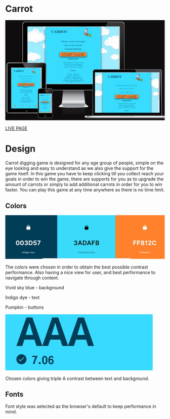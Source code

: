 # Carrot
![responsive](assets/images/readme/responsive.jpg)

[LIVE PAGE](https://sarune95.github.io/carrot/)

# Design

Carrot digging game is designed for any age group of people, simple on the eye looking and easy to understand as we also give the support for the game itself. In this game you have to keep clicking till you collect reach your goals in order to win the game, there are supports for you as to upgrade the amount of carrots or simply to add additional carrots in order for you to win faster. You can play this game at any time anywhere as there is no time limit.

## Colors

![colors](assets/images/readme/colors.jpg)

The colors were chosen in order to obtain the best possible contrast performance. Also having a nice view for user, and best performance to navigate through content.

Vivid sky blue - background

Indigo dye - text

Pumpkin - buttons

![text_color](assets/images/readme/text_color.jpg)

Chosen colors giving triple A contrast between text and background.

## Fonts

Font style was selected as the browser's default to keep performance in mind.
